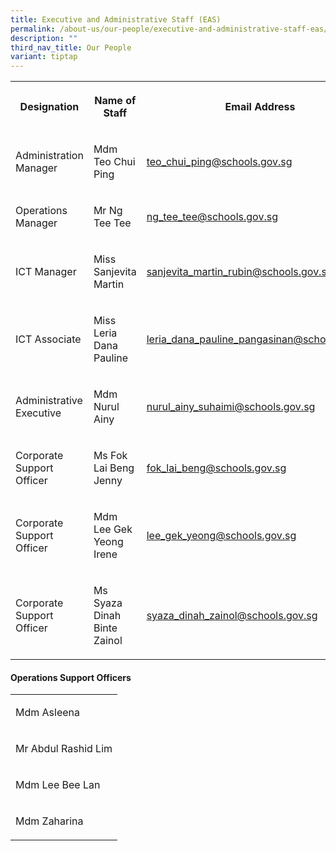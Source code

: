 ```yaml
---
title: Executive and Administrative Staff (EAS)
permalink: /about-us/our-people/executive-and-administrative-staff-eas/
description: ""
third_nav_title: Our People
variant: tiptap
---
```

<table style="minWidth: 75px">
<colgroup>
<col>
<col>
<col>
</colgroup>
<tbody>
<tr>
<th rowspan="1" colspan="1">
<p>Designation</p>
</th>
<th rowspan="1" colspan="1">
<p>Name of Staff</p>
</th>
<th rowspan="1" colspan="1">
<p>Email Address</p>
</th>
</tr>
<tr>
<td rowspan="1" colspan="1">
<p>Administration Manager</p>
</td>
<td rowspan="1" colspan="1">
<p>Mdm Teo Chui Ping</p>
</td>
<td rowspan="1" colspan="1">
<p><a href="teo_chui_ping@schools.gov.sg" rel="noopener noreferrer nofollow" target="_blank">teo_chui_ping@schools.gov.sg</a>
</p>
</td>
</tr>
<tr>
<td rowspan="1" colspan="1">
<p>Operations Manager</p>
</td>
<td rowspan="1" colspan="1">
<p>Mr Ng Tee Tee</p>
</td>
<td rowspan="1" colspan="1">
<p><a href="ng_tee_tee@schools.gov.sg" rel="noopener noreferrer nofollow" target="_blank">ng_tee_tee@schools.gov.sg</a>
</p>
</td>
</tr>
<tr>
<td rowspan="1" colspan="1">
<p>ICT Manager</p>
</td>
<td rowspan="1" colspan="1">
<p>Miss Sanjevita Martin</p>
</td>
<td rowspan="1" colspan="1">
<p><a href="sanjevita_martin_rubin@schools.gov.sg" rel="noopener noreferrer nofollow" target="_blank">sanjevita_martin_rubin@schools.gov.sg</a>
</p>
</td>
</tr>
<tr>
<td rowspan="1" colspan="1">
<p>ICT Associate</p>
</td>
<td rowspan="1" colspan="1">
<p>Miss Leria Dana Pauline</p>
</td>
<td rowspan="1" colspan="1">
<p><a href="leria_dana_pauline_pangasinan@schools.gov.sg" rel="noopener noreferrer nofollow" target="_blank">leria_dana_pauline_pangasinan@schools.gov.sg</a>
</p>
</td>
</tr>
<tr>
<td rowspan="1" colspan="1">
<p>Administrative Executive</p>
</td>
<td rowspan="1" colspan="1">
<p>Mdm Nurul Ainy</p>
</td>
<td rowspan="1" colspan="1">
<p><a href="nurul_ainy_suhaimi@schools.gov.sg" rel="noopener noreferrer nofollow" target="_blank">nurul_ainy_suhaimi@schools.gov.sg</a>
</p>
</td>
</tr>
<tr>
<td rowspan="1" colspan="1">
<p>Corporate Support Officer</p>
</td>
<td rowspan="1" colspan="1">
<p>Ms Fok Lai Beng Jenny</p>
</td>
<td rowspan="1" colspan="1">
<p><a href="fok_lai_beng@schools.gov.sg" rel="noopener noreferrer nofollow" target="_blank">fok_lai_beng@schools.gov.sg</a>
</p>
</td>
</tr>
<tr>
<td rowspan="1" colspan="1">
<p>Corporate Support Officer</p>
</td>
<td rowspan="1" colspan="1">
<p>Mdm Lee Gek Yeong Irene</p>
</td>
<td rowspan="1" colspan="1">
<p><a href="lee_gek_yeong@schools.gov.sg" rel="noopener noreferrer nofollow" target="_blank">lee_gek_yeong@schools.gov.sg</a>
</p>
</td>
</tr>
<tr>
<td rowspan="1" colspan="1">
<p>Corporate Support Officer</p>
</td>
<td rowspan="1" colspan="1">
<p>Ms Syaza Dinah Binte Zainol</p>
</td>
<td rowspan="1" colspan="1">
<p><a href="syaza_dinah_zainol@schools.gov.sg" rel="noopener noreferrer nofollow" target="_blank">syaza_dinah_zainol@schools.gov.sg</a>
</p>
</td>
</tr>
</tbody>
</table>
<h4>Operations Support Officers</h4>
<table style="minWidth: 25px">
<colgroup>
<col>
</colgroup>
<tbody>
<tr>
<td rowspan="1" colspan="1">
<p>Mdm Asleena</p>
</td>
</tr>
<tr>
<td rowspan="1" colspan="1">
<p>Mr Abdul Rashid Lim</p>
</td>
</tr>
<tr>
<td rowspan="1" colspan="1">
<p>Mdm Lee Bee Lan</p>
</td>
</tr>
<tr>
<td rowspan="1" colspan="1">
<p>Mdm Zaharina</p>
</td>
</tr>
</tbody>
</table>
<p></p>